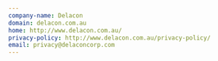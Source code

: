 ```yaml
---
company-name: Delacon
domain: delacon.com.au
home: http://www.delacon.com.au/
privacy-policy: http://www.delacon.com.au/privacy-policy/
email: privacy@delaconcorp.com
---
```




